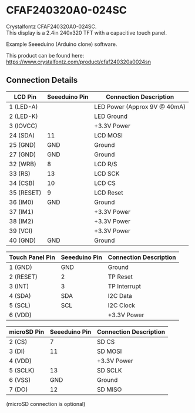 # CFAF240320A0-024SC  

Crystalfontz CFAF240320A0-024SC.  
This display is a 2.4in 240x320 TFT with a capacitive touch panel.  

Example Seeeduino (Arduino clone) software.   
  
This product can be found here:  
https://www.crystalfontz.com/product/cfaf240320a0024sn

## Connection Details

|  LCD Pin   | Seeeduino Pin|    Connection Description    |
|------------|--------------|------------------------------|
| 1 (LED-A)  |              | LED Power (Approx 9V @ 40mA) |
| 2 (LED-K)  |              | LED Ground                   |
| 3 (IOVCC)  |              | +3.3V Power                  |
| 24 (SDA)   | 11           | LCD MOSI                     |
| 25 (GND)   | GND          | Ground                       |
| 27 (GND)   | GND          | Ground                       |
| 32 (WRB)   | 8            | LCD R/S                      |
| 33 (RS)    | 13           | LCD SCK                      |
| 34 (CSB)   | 10           | LCD CS                       |
| 35 (RESET) | 9            | LCD Reset                    |
| 36 (IM0)   | GND          | Ground                       |
| 37 (IM1)   |              | +3.3V Power                  |
| 38 (IM2)   |              | +3.3V Power                  |
| 39 (VCI)   |              | +3.3V Power                  |
| 40 (GND)   | GND          | Ground                       |

| Touch Panel Pin | Seeeduino Pin| Connection Description |
|-----------------|--------------|------------------------|
| 1 (GND)         | GND          | Ground                 |
| 2 (RESET)       | 2            | TP Reset               |
| 3 (INT)         | 3            | TP Interrupt           |
| 4 (SDA)         | SDA          | I2C Data               |
| 5 (SCL)         | SCL          | I2C Clock              |
| 6 (VDD)         |              | +3.3V Power            |

| microSD Pin | Seeeduino Pin| Connection Description |
|-------------|--------------|------------------------|
| 2 (CS)      | 7            | SD CS                  |
| 3 (DI)      | 11           | SD MOSI                |
| 4 (VDD)     |              | +3.3V Power            |
| 5 (SCLK)    | 13           | SD SCLK                |
| 6 (VSS)     | GND          | Ground                 |
| 7 (DO)      | 12           | SD MISO                |

(microSD connection is optional)
